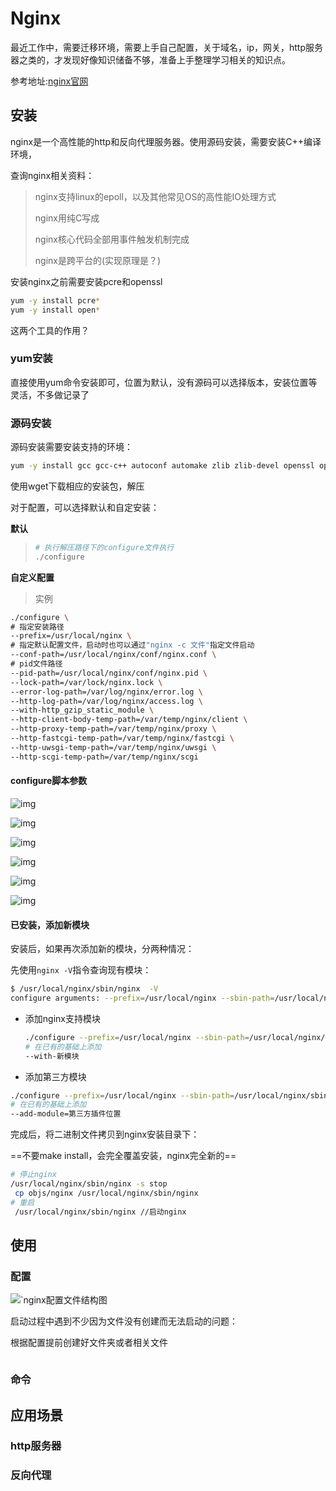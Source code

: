 # Nginx

最近工作中，需要迁移环境，需要上手自己配置，关于域名，ip，网关，http服务器之类的，才发现好像知识储备不够，准备上手整理学习相关的知识点。

参考地址:[nginx官网](https://nginx.org)



## 安装 

nginx是一个高性能的http和反向代理服务器。使用源码安装，需要安装C++编译环境，

查询nginx相关资料：

> nginx支持linux的epoll，以及其他常见OS的高性能IO处理方式
>
> nginx用纯C写成
>
> nginx核心代码全部用事件触发机制完成
>
> nginx是跨平台的(实现原理是？)

安装nginx之前需要安装pcre和openssl

```bash
yum -y install pcre*
yum -y install open*
```

这两个工具的作用？

### yum安装

直接使用yum命令安装即可，位置为默认，没有源码可以选择版本，安装位置等灵活，不多做记录了

### 源码安装

源码安装需要安装支持的环境：

```bash
yum -y install gcc gcc-c++ autoconf automake zlib zlib-devel openssl openssl-devel pcre-devel
```

使用wget下载相应的安装包，解压

对于配置，可以选择默认和自定安装：

**默认**

> ```bash
> # 执行解压路径下的configure文件执行
> ./configure
> ```

**自定义配置**

> 实例

```bash
./configure \
# 指定安装路径
--prefix=/usr/local/nginx \
# 指定默认配置文件，启动时也可以通过"nginx -c 文件"指定文件启动
--conf-path=/usr/local/nginx/conf/nginx.conf \
# pid文件路径
--pid-path=/usr/local/nginx/conf/nginx.pid \
--lock-path=/var/lock/nginx.lock \
--error-log-path=/var/log/nginx/error.log \
--http-log-path=/var/log/nginx/access.log \
--with-http_gzip_static_module \
--http-client-body-temp-path=/var/temp/nginx/client \
--http-proxy-temp-path=/var/temp/nginx/proxy \
--http-fastcgi-temp-path=/var/temp/nginx/fastcgi \
--http-uwsgi-temp-path=/var/temp/nginx/uwsgi \
--http-scgi-temp-path=/var/temp/nginx/scgi

```

#### configure脚本参数

![img](assets/2659012-b58ede22fbad140e.webp)



![img](assets/2659012-b5c739ed54276bb4.webp)

![img](assets/2659012-672465b9cd33cc10.webp)

![img](assets/2659012-ad94786f535718a5.webp)

![img](assets/2659012-716f0b55e04d4eae.webp)

![img](assets/2659012-7841d9aaa717b47e.webp)

#### 已安装，添加新模块

安装后，如果再次添加新的模块，分两种情况：

先使用`nginx -V`指令查询现有模块：

```bash
$ /usr/local/nginx/sbin/nginx  -V
configure arguments: --prefix=/usr/local/nginx --sbin-path=/usr/local/nginx/sbin/nginx --conf-path=/usr/local/nginx/conf/nginx.conf --error-log-path=/var/log/nginx/error.log --http-log-path=/var/log/nginx/access.log --pid-path=/var/run/nginx/nginx.pid --lock-path=/var/lock/nginx.lock --user=nginx --group=nginx --with-http_ssl_module --with-http_stub_status_module --with-http_gzip_static_module --http-client-body-temp-path=/var/tmp/nginx/client/ --http-proxy-temp-path=/var/tmp/nginx/proxy/ --http-fastcgi-temp-path=/var/tmp/nginx/fcgi/ --http-uwsgi-temp-path=/var/tmp/nginx/uwsgi --http-scgi-temp-path=/var/tmp/nginx/scgi --with-pcre

```



* 添加nginx支持模块

  ```bash
  ./configure --prefix=/usr/local/nginx --sbin-path=/usr/local/nginx/sbin/nginx --conf-path=/usr/local/nginx/conf/nginx.conf --error-log-path=/var/log/nginx/error.log --http-log-path=/var/log/nginx/access.log --pid-path=/var/run/nginx/nginx.pid --lock-path=/var/lock/nginx.lock --user=nginx --group=nginx --with-http_ssl_module --with-http_stub_status_module --with-http_gzip_static_module --http-client-body-temp-path=/var/tmp/nginx/client/ --http-proxy-temp-path=/var/tmp/nginx/proxy/ --http-fastcgi-temp-path=/var/tmp/nginx/fcgi/ --http-uwsgi-temp-path=/var/tmp/nginx/uwsgi --http-scgi-temp-path=/var/tmp/nginx/scgi --with-pcre
  # 在已有的基础上添加
  --with-新模块
  ```

  

* 添加第三方模块

```bash
./configure --prefix=/usr/local/nginx --sbin-path=/usr/local/nginx/sbin/nginx --conf-path=/usr/local/nginx/conf/nginx.conf --error-log-path=/var/log/nginx/error.log --http-log-path=/var/log/nginx/access.log --pid-path=/var/run/nginx/nginx.pid --lock-path=/var/lock/nginx.lock --user=nginx --group=nginx --with-http_ssl_module --with-http_stub_status_module --with-http_gzip_static_module --http-client-body-temp-path=/var/tmp/nginx/client/ --http-proxy-temp-path=/var/tmp/nginx/proxy/ --http-fastcgi-temp-path=/var/tmp/nginx/fcgi/ --http-uwsgi-temp-path=/var/tmp/nginx/uwsgi --http-scgi-temp-path=/var/tmp/nginx/scgi --with-pcre
# 在已有的基础上添加
--add-module=第三方插件位置
```

完成后，将二进制文件拷贝到nginx安装目录下：

==不要make install，会完全覆盖安装，nginx完全新的==

```bash
# 停止nginx
/usr/local/nginx/sbin/nginx -s stop
 cp objs/nginx /usr/local/nginx/sbin/nginx
# 重启
 /usr/local/nginx/sbin/nginx //启动nginx
```

## 使用

### 配置

![`nginx配置文件结构图](assets/20180205152104446.png)

启动过程中遇到不少因为文件没有创建而无法启动的问题：

根据配置提前创建好文件夹或者相关文件

```bash

```





### 命令

## 应用场景

### http服务器

### 反向代理
